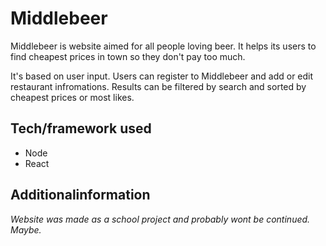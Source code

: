 # Middlebeer

Middlebeer is website aimed for all people loving beer. It helps its users to find cheapest prices in town so they don't pay too much.

It's based on user input. Users can register to Middlebeer and add or edit restaurant infromations. Results can be filtered by search and sorted by cheapest prices or most likes.


## Tech/framework used

* Node
* React

## Additionalinformation

_Website was made as a school project and probably wont be continued. Maybe._
